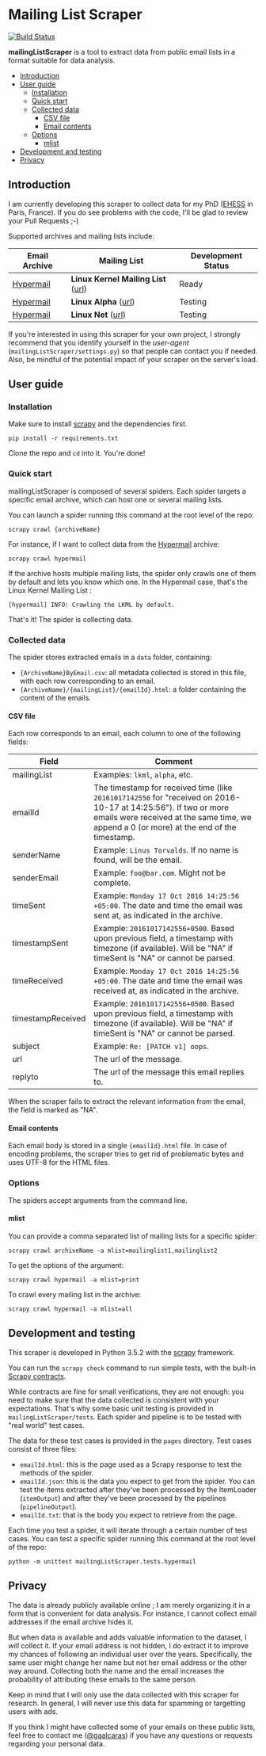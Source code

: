 # Mailing List Scraper

[![Build Status](https://travis-ci.org/gaalcaras/mailingListScraper.svg?branch=master)](https://travis-ci.org/gaalcaras/mailingListScraper)

**mailingListScraper** is a tool to extract data from public email lists in a format suitable for data analysis.

* [Introduction](#introduction)
* [User guide](#user-guide)
	* [Installation](#installation)
	* [Quick start](#quick-start)
	* [Collected data](#collected-data)
		* [CSV file](#csv-file)
		* [Email contents](#email-contents)
	* [Options](#options)
		* [mlist](#mlist)
* [Development and testing](#development-and-testing)
* [Privacy](#privacy)

## Introduction

I am currently developing this scraper to collect data for my PhD ([EHESS](http://ehess.fr/) in Paris, France). If you do see problems with the code, I'll be glad to review your Pull Requests ;-)

Supported archives and mailing lists include:

| Email Archive | Mailing List | Development Status |
| --- | --- | --- |
|[Hypermail](http://lkml.iu.edu/hypermail/)|**Linux Kernel Mailing List** ([url](http://lkml.iu.edu/hypermail/linux/kernel))|Ready|
|[Hypermail](http://lkml.iu.edu/hypermail/)|**Linux Alpha** ([url](http://lkml.iu.edu/hypermail/linux/alpha))|Testing|
|[Hypermail](http://lkml.iu.edu/hypermail/)|**Linux Net** ([url](http://lkml.iu.edu/hypermail/linux/net))|Testing|


If you're interested in using this scraper for your own project, I strongly recommend that you identify yourself in the *user-agent* (`mailingListScraper/settings.py`) so that people can contact you if needed.
Also, be mindful of the potential impact of your scraper on the server's load.

## User guide

### Installation

Make sure to install [scrapy](https://doc.scrapy.org/en/latest/intro/install.html) and the dependencies first.

```
pip install -r requirements.txt
```

Clone the repo and `cd` into it. You're done!

### Quick start

mailingListScraper is composed of several spiders.
Each spider targets a specific email archive, which can host one or several mailing lists.

You can launch a spider running this command at the root level of the repo:
```
scrapy crawl {archiveName}
```

For instance, if I want to collect data from the [Hypermail](http://lkml.iu.edu/hypermail/) archive:

```
scrapy crawl hypermail
```

If the archive hosts multiple mailing lists, the spider only crawls one of them by default and lets you know which one.
In the Hypermail case, that's the Linux Kernel Mailing List :

```
[hypermail] INFO: Crawling the LKML by default.
```

That's it!
The spider is collecting data.

### Collected data

The spider stores extracted emails in a `data` folder, containing:

+ `{ArchiveName}ByEmail.csv`: all metadata collected is stored in this file, with each row corresponding to an email.
+ `{ArchiveName}/{mailingList}/{emailId}.html`: a folder containing the content of the emails.

#### CSV file

Each row corresponds to an email, each column to one of the following fields:

| Field | Comment |
| --- | --- |
| mailingList | Examples: `lkml`, `alpha`, etc. |
| emailId | The timestamp for received time (like `20161017142556` for "received on 2016-10-17 at 14:25:56"). If two or more emails were received at the same time, we append a 0 (or more) at the end of the timestamp. |
| senderName | Example: `Linus Torvalds`. If no name is found, will be the email.|
| senderEmail | Example: `foo@bar.com`. Might not be complete.|
| timeSent | Example: `Monday 17 Oct 2016 14:25:56 +05:00`. The date and time the email was sent at, as indicated in the archive.|
| timestampSent | Example: `20161017142556+0500`. Based upon previous field, a timestamp with timezone (if available). Will be "NA" if timeSent is "NA" or cannot be parsed.|
| timeReceived | Example: `Monday 17 Oct 2016 14:25:56 +05:00`. The date and time the email was received at, as indicated in the archive.|
| timestampReceived | Example: `20161017142556+0500`. Based upon previous field, a timestamp with timezone (if available). Will be "NA" if timeSent is "NA" or cannot be parsed.|
| subject | Example: `Re: [PATCH v1] oops`.|
| url | The url of the message. |
| replyto | The url of the message this email replies to. |

When the scraper fails to extract the relevant information from the email, the field is marked as "NA".

#### Email contents

Each email body is stored in a single `{emailId}.html` file.
In case of encoding problems, the scraper tries to get rid of problematic bytes and uses UTF-8 for the HTML files.

### Options

The spiders accept arguments from the command line.

#### mlist

You can provide a comma separated list of mailing lists for a specific spider:

```
scrapy crawl archiveName -a mlist=mailinglist1,mailinglist2
```

To get the options of the argument:

```
scrapy crawl hypermail -a mlist=print
```

To crawl every mailing list in the archive:

```
scrapy crawl hypermail -a mlist=all
```

## Development and testing

This scraper is developed in Python 3.5.2 with the [scrapy](https://doc.scrapy.org/en/latest/) framework.

You can run the `scrapy check` command to run simple tests, with the built-in [Scrapy contracts](https://doc.scrapy.org/en/latest/topics/contracts.html).

While contracts are fine for small verifications, they are not enough: you need to make sure that the data collected is consistent with your expectations.
That's why some basic unit testing is provided in `mailingListScraper/tests`.
Each spider and pipeline is to be tested with "real world" test cases.

The data for these test cases is provided in the `pages` directory.
Test cases consist of three files:

+ `emailId.html`: this is the page used as a Scrapy response to test the methods of the spider.
+ `emailId.json`: this is the data you expect to get from the spider.
  You can test the items extracted after they've been processed by the ItemLoader (`itemOutput`) and after they've been processed by the pipelines (`pipelineOutput`).
+ `emailId.txt`: that is the body you expect to retrieve from the page.

Each time you test a spider, it will iterate through a certain number of test cases.
You can test a specific spider running this command at the root level of the repo:

```
python -m unittest mailingListScraper.tests.hypermail
```

## Privacy

The data is already publicly available online ; I am merely organizing it in a form that is convenient for data analysis.
For instance, I cannot collect email addresses if the email archive hides it.

But when data *is* available and adds valuable information to the dataset, I *will* collect it.
If your email address is not hidden, I do extract it to improve my chances of following an individual user over the years.
Specifically, the same user might change her name but not her email address or the other way around.
Collecting both the name and the email increases the probability of attributing these emails to the same person.

Keep in mind that I will only use the data collected with this scraper for research.
In general, I will never use this data for spamming or targetting users with ads.

If you think I might have collected some of your emails on these public lists, feel free to contact me ([@gaalcaras](https://github.com/gaalcaras)) if you have any questions or requests regarding your personal data.

